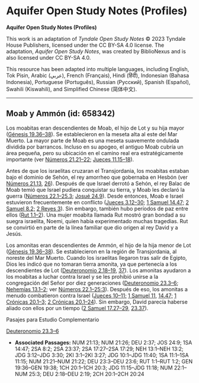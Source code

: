 # Aquifer Open Study Notes (Profiles)

**Aquifer Open Study Notes (Profiles)**

This work is an adaptation of *Tyndale Open Study Notes* © 2023 Tyndale House Publishers, licensed under the CC BY\-SA 4\.0 license. The adaptation, *Aquifer Open Study Notes*, was created by BiblioNexus and is also licensed under CC BY\-SA 4\.0\.

This resource has been adapted into multiple languages, including English, Tok Pisin, Arabic (عربي), French (Français), Hindi (हिंदी), Indonesian (Bahasa Indonesia), Portuguese (Português), Russian (Русский), Spanish (Español), Swahili (Kiswahili), and Simplified Chinese (简体中文).



--------------------------------

## Moab y Ammón (id: 658342)

Los moabitas eran descendientes de Moab, el hijo de Lot y su hija mayor ([Génesis 19\.36–38](https://ref.ly/Gen19:36-Gen19:38)). Se establecieron en la meseta alta al este del Mar Muerto. La mayor parte de Moab es una meseta suavemente ondulada dividida por barrancos. Incluso en su apogeo, el antiguo Moab cubría un área pequeña, pero su ubicación en el camino real era estratégicamente importante (ver [Números 21\.21–22;](https://ref.ly/Num21:21-Num21:22) [Jueces 11\.15–18](https://ref.ly/Judg11:15-Judg11:18)).

Antes de que los israelitas cruzaran el Transjordania, los moabitas estaban bajo el dominio de Sehón, el rey amorrheo que gobernaba en Hesbón (ver [Números 21\.13](https://ref.ly/Num21:13), [26](https://ref.ly/Num21:26)). Después de que Israel derrotó a Sehón, el rey Balac de Moab temió que Israel pudiera conquistar su tierra, y Moab les declaró la guerra ([Números 22\.1–25\.3;](https://ref.ly/Num22:1-Num25:3) [Josué 24\.9](https://ref.ly/Josh24:9)). Desde entonces, Moab e Israel estuvieron frecuentemente en conflicto ([Jueces 3\.12–30;](https://ref.ly/Judg3:12-Judg3:30) [1 Samuel 14\.47;](https://ref.ly/1Sam14:47) [2 Samuel 8\.2;](https://ref.ly/2Sam8:2) [2 Reyes 3](https://ref.ly/2Kgs3:1-2Kgs3:27)). Sin embargo, también hubo períodos de paz entre ellos ([Rut 1\.1–2](https://ref.ly/Ruth1:1-Ruth1:2)). Una mujer moabita llamada Rut mostró gran bondad a su suegra israelita, Noemi, quien había experimentado muchas tragedias. Rut se convirtió en parte de la línea familiar que dio origen al rey David y a Jesús.

Los amonitas eran descendientes de Ammón, el hijo de la hija menor de Lot ([Génesis 19\.36–38](https://ref.ly/Gen19:36-Gen19:38)). Se establecieron en la región de Transjordania, al noreste del Mar Muerto. Cuando los israelitas llegaron tras salir de Egipto, Dios les indicó que no tomaran tierra amonita, ya que pertenecía a los descendientes de Lot ([Deuteronomio 2\.18–19](https://ref.ly/Deut2:18-Deut2:19), [37](https://ref.ly/Deut2:37)). Los amonitas ayudaron a los moabitas a luchar contra Israel y se les prohibió unirse a la congregación del Señor por diez generaciones ([Deuteronomio 23\.3–6](https://ref.ly/Deut23:3-Deut23:6); [Nehemías 13\.1–2](https://ref.ly/Neh13:1-Neh13:2); ver [Números 22\.1–25:3](https://ref.ly/Num22:1-Num25:3)). Después de eso, los amonitas a menudo combatieron contra Israel ([Jueces 10–11;](https://ref.ly/Judg10:1-Judg11:40) [1 Samuel 11,](https://ref.ly/1Sam11:1-1Sam11:15) [14\.47;](https://ref.ly/1Sam14:47) [1 Crónicas 20\.1–3;](https://ref.ly/1Chr20:1-1Chr20:3) [2 Crónicas 20\.1–24](https://ref.ly/2Chr20:1-2Chr20:24)). Sin embargo, David parecía haberse aliado con ellos por un tiempo ([2 Samuel 17\.27–29,](https://ref.ly/2Sam17:27-2Sam17:29) [23\.37](https://ref.ly/2Sam23:37)).

Pasajes para Estudio Complementario

[Deuteronomio 23\.3–6](https://ref.ly/Deut23:3-Deut23:6)

* **Associated Passages:** NUM 21:13; NUM 21:26; DEU 2:37; JOS 24:9; 1SA 14:47; 2SA 8:2; 2SA 23:37; 2SA 17:27–2SA 17:29; NEH 13:1–NEH 13:2; JDG 3:12–JDG 3:30; 2KI 3:1–2KI 3:27; JDG 10:1–JDG 11:40; 1SA 11:1–1SA 11:15; NUM 21:21–NUM 21:22; DEU 23:3–DEU 23:6; RUT 1:1–RUT 1:2; GEN 19:36–GEN 19:38; 1CH 20:1–1CH 20:3; JDG 11:15–JDG 11:18; NUM 22:1–NUM 25:3; DEU 2:18–DEU 2:19; 2CH 20:1–2CH 20:24

